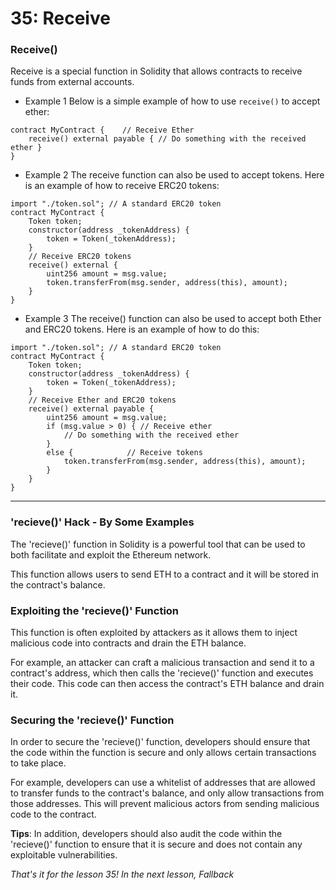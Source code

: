 # 35: Receive

### Receive()

Receive is a special function in Solidity that allows contracts to receive funds from external accounts.

* Example 1 Below is a simple example of how to use `receive()` to accept ether:

```solidity
contract MyContract {    // Receive Ether    
    receive() external payable { // Do something with the received ether }
}
```

* Example 2 The receive function can also be used to accept tokens. Here is an example of how to receive ERC20 tokens:

```solidity
import "./token.sol"; // A standard ERC20 token 
contract MyContract {    
    Token token; 
    constructor(address _tokenAddress) {        
        token = Token(_tokenAddress);    
    } 
    // Receive ERC20 tokens    
    receive() external {        
        uint256 amount = msg.value;        
        token.transferFrom(msg.sender, address(this), amount);    
    }
}
```

* Example 3 The receive() function can also be used to accept both Ether and ERC20 tokens. Here is an example of how to do this:

```solidity
import "./token.sol"; // A standard ERC20 token 
contract MyContract {    
    Token token; 
    constructor(address _tokenAddress) {        
        token = Token(_tokenAddress);    
    } 
    // Receive Ether and ERC20 tokens    
    receive() external payable {        
        uint256 amount = msg.value;        
        if (msg.value > 0) { // Receive ether            
            // Do something with the received ether        
        }        
        else {            // Receive tokens            
            token.transferFrom(msg.sender, address(this), amount);        
        }    
    }
}
```

***

### 'recieve()' Hack - By Some Examples

The 'recieve()' function in Solidity is a powerful tool that can be used to both facilitate and exploit the Ethereum network.

This function allows users to send ETH to a contract and it will be stored in the contract's balance.

### Exploiting the 'recieve()' Function

This function is often exploited by attackers as it allows them to inject malicious code into contracts and drain the ETH balance.

For example, an attacker can craft a malicious transaction and send it to a contract's address, which then calls the 'recieve()' function and executes their code. This code can then access the contract's ETH balance and drain it.

### Securing the 'recieve()' Function

In order to secure the 'recieve()' function, developers should ensure that the code within the function is secure and only allows certain transactions to take place.

For example, developers can use a whitelist of addresses that are allowed to transfer funds to the contract's balance, and only allow transactions from those addresses. This will prevent malicious actors from sending malicious code to the contract.

**Tips**: In addition, developers should also audit the code within the 'recieve()' function to ensure that it is secure and does not contain any exploitable vulnerabilities.

_That's it for the lesson 35! In the next lesson, Fallback_
